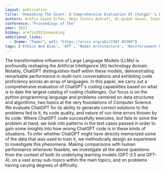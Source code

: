 ```yaml
---
layout: publication
title: 'Unmasking The Giant: A Comprehensive Evaluation Of Chatgpt''s Proficiency In Coding Algorithms And Data Structures'
authors: Arefin Sayed Erfan, Heya Tasnia Ashrafi, Al-qudah Hasan, Ineza Ynes, Serwadda Abdul
conference: "Proceedings of the"
year: 2023
bibkey: arefin2023unmasking
additional_links:
  - {name: "Paper", url: "https://arxiv.org/abs/2307.05360"}
tags: ['Ethics And Bias', 'GPT', 'Model Architecture', 'Reinforcement Learning', 'Tools']
---
```

The transformative influence of Large Language Models (LLMs) is profoundly reshaping the Artificial Intelligence (AI) technology domain. Notably, ChatGPT distinguishes itself within these models, demonstrating remarkable performance in multi-turn conversations and exhibiting code proficiency across an array of languages. In this paper, we carry out a comprehensive evaluation of ChatGPT's coding capabilities based on what is to date the largest catalog of coding challenges. Our focus is on the python programming language and problems centered on data structures and algorithms, two topics at the very foundations of Computer Science. We evaluate ChatGPT for its ability to generate correct solutions to the problems fed to it, its code quality, and nature of run-time errors thrown by its code. Where ChatGPT code successfully executes, but fails to solve the problem at hand, we look into patterns in the test cases passed in order to gain some insights into how wrong ChatGPT code is in these kinds of situations. To infer whether ChatGPT might have directly memorized some of the data that was used to train it, we methodically design an experiment to investigate this phenomena. Making comparisons with human performance whenever feasible, we investigate all the above questions from the context of both its underlying learning models (GPT-3.5 and GPT-4), on a vast array sub-topics within the main topics, and on problems having varying degrees of difficulty.
